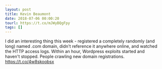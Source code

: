 ```yaml
---
layout: post
title: Kevin Beaumont
date: 2018-07-06 00:00:20
tourl: https://t.co/mJWyBQgFpy
tags: []
---
```

I did an interesting thing this week - registered a completely randomly (and long) named .com domain, didn't reference it anywhere online, and watched the HTTP access logs.  Within an hour, Wordpress exploits started and haven't stopped.  People crawling new domain registrations. https://t.co/4w8skoobsx